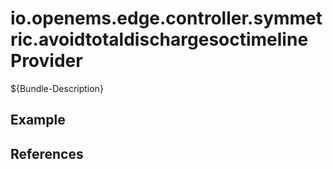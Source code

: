 # io.openems.edge.controller.symmetric.avoidtotaldischargesoctimeline Provider

${Bundle-Description}

## Example

## References

